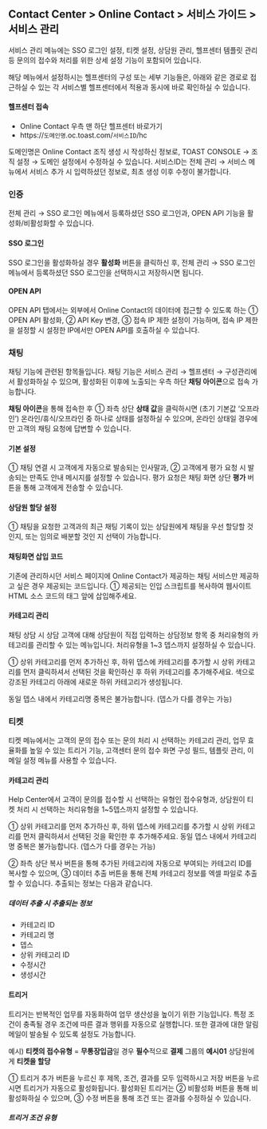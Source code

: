 ## Contact Center > Online Contact > 서비스 가이드 > 서비스 관리

서비스 관리 메뉴에는 SSO 로그인 설정, 티켓 설정, 상담원 관리, 헬프센터 템플릿 관리 등 문의의 접수와 처리를 위한 상세 설정 기능이 포함되어 있습니다.

해당 메뉴에서 설정하시는 헬프센터의 구성 또는 세부 기능들은, 아래와 같은 경로로 접근하실 수 있는 각 서비스별 헬프센터에서 적용과 동시에 바로 확인하실 수 있습니다.

#### 헬프센터 접속
- Online Contact 우측 맨 하단 헬프센터 바로가기 
- https://`도메인명`.oc.toast.com/`서비스ID`/hc

도메인명은 Online Contact 조직 생성 시 작성하신 정보로, TOAST CONSOLE → 조직 설정 → 도메인 설정에서 수정하실 수 있습니다. 서비스ID는 전체 관리 → 서비스 메뉴에서 서비스 추가 시 입력하셨던 정보로, 최초 생성 이후 수정이 불가합니다.

### 인증
전체 관리 → SSO 로그인 메뉴에서 등록하셨던 SSO 로그인과, OPEN API 기능을 활성화/비활성화할 수 있습니다.

#### SSO 로그인
[](http://static.toastoven.net/prod_contact_center/2.2.1-(1))
SSO 로그인을 활성화하실 경우 **활성화** 버튼을 클릭하신 후, 전체 관리 → SSO 로그인 메뉴에서 등록하셨던 SSO 로그인을 선택하시고 저장하시면 됩니다.

#### OPEN API
[](http://static.toastoven.net/prod_contact_center/2.2.1-(2))
OPEN API 탭에서는 외부에서 Online Contact의 데이터에 접근할 수 있도록 하는 ① OPEN API 활성화, ② API Key 변경, ③ 접속 IP 제한 설정이 가능하며, 접속 IP 제한을 설정할 시 설정한 IP에서만 OPEN API를 호출하실 수 있습니다.

### 채팅
채팅 기능에 관련된 항목들입니다. 채팅 기능은 서비스 관리 → 헬프센터 → 구성관리에서 활성화하실 수 있으며, 활성화된 이후에 노출되는 우측 하단 **채팅 아이콘**으로 접속 가능합니다. 

[](http://static.toastoven.net/prod_contact_center/2.2.2-(1))
**채팅 아이콘**을 통해 접속한 후 ① 좌측 상단 **상태 값**을 클릭하시면 (초기 기본값 ‘오프라인’) 온라인/휴식/오프라인 중 하나로 상태를 설정하실 수 있으며, 온라인 상태일 경우에만 고객의 채팅 요청에 답변할 수 있습니다.

#### 기본 설정
[](http://static.toastoven.net/prod_contact_center/2.2.2-(2))
① 채팅 연결 시 고객에게 자동으로 발송되는 인사말과, ② 고객에게 평가 요청 시 발송되는 만족도 안내 메시지를 설정할 수 있습니다. 평가 요청은 채팅 화면 상단 **평가** 버튼을 통해 고객에게 전송할 수 있습니다.

#### 상담원 할당 설정
[](http://static.toastoven.net/prod_contact_center/2.2.2-(3))
① 채팅을 요청한 고객과의 최근 채팅 기록이 있는 상담원에게 채팅을 우선 할당할 것인지, 또는 임의로 배분할 것인 지 선택이 가능합니다.

#### 채팅화면 삽입 코드
[](http://static.toastoven.net/prod_contact_center/2.2.2-(4))
기존에 관리하시던 서비스 페이지에 Online Contact가 제공하는 채팅 서비스만 제공하고 싶은 경우 제공되는 코드입니다. ① 제공되는 인입 스크립트를 복사하여 웹사이트 HTML 소스 코드의 </body> 태그 앞에 삽입해주세요.

#### 카테고리 관리
[](http://static.toastoven.net/prod_contact_center/2.2.2-(5))
채팅 상담 시 상담 고객에 대해 상담원이 직접 입력하는 상담정보 항목 중 처리유형의 카테고리를 관리할 수 있는 메뉴입니다. 처리유형을 1~3 뎁스까지 설정하실 수 있습니다.

① 상위 카테고리를 먼저 추가하신 후, 하위 뎁스에 카테고리를 추가할 시 상위 카테고리를 먼저 클릭하셔서 선택된 것을 확인하신 후 하위 카테고리를 추가해주세요. 색으로 강조된 카테고리 아래에 새로운 하위 카테고리가 생성됩니다.

동일 뎁스 내에서 카테고리명 중복은 불가능합니다. (뎁스가 다를 경우는 가능)

### 티켓
티켓 메뉴에서는 고객의 문의 접수 또는 문의 처리 시 선택하는 카테고리 관리, 업무 효율화를 높일 수 있는 트리거 기능, 고객센터 문의 접수 화면 구성 필드, 템플릿 관리, 이메일 설정 메뉴를 사용할 수 있습니다.

#### 카테고리 관리
[](http://static.toastoven.net/prod_contact_center/2.2.3-(1))
Help Center에서 고객이 문의를 접수할 시 선택하는 유형인 접수유형과, 상담원이 티켓 처리 시 선택하는 처리유형을 1~5뎁스까지 설정할 수 있습니다.

① 상위 카테고리를 먼저 추가하신 후, 하위 뎁스에 카테고리를 추가할 시 상위 카테고리를 먼저 클릭하셔서 선택된 것을 확인한 후 추가해주세요. 동일 뎁스 내에서 카테고리명 중복은 불가능합니다. (뎁스가 다를 경우는 가능)

② 좌측 상단 복사 버튼을 통해 추가된 카테고리에 자동으로 부여되는 카테고리 ID를 복사할 수 있으며, ③ 데이터 추출 버튼을 통해 전체 카테고리 정보를 엑셀 파일로 추출할 수 있습니다. 추출되는 정보는 다음과 같습니다.

##### 데이터 추출 시 추출되는 정보
-	카테고리 ID
-	카테고리 명
-	뎁스
-	상위 카테고리 ID
-	수정시간
-	생성시간

#### 트리거
[](http://static.toastoven.net/prod_contact_center/2.2.3-(2))
트리거는 반복적인 업무를 자동화하여 업무 생산성을 높이기 위한 기능입니다. 특정 조건이 충족될 경우 조건에 따른 결과 행위를 자동으로 실행합니다. 또한 결과에 대한 알림 메일이 발송될 수 있도록 설정도 가능합니다.

예시) **티켓의 접수유형** = **무통장입금**일 경우 **필수**적으로 **결제** 그룹의 **예시01** 상담원에게 **티켓을 할당**

① 트리거 추가 버튼을 누르신 후 제목, 조건, 결과를 모두 입력하시고 저장 버튼을 누르시면 트리거가 자동으로 활성화됩니다. 활성화된 트리거는 ② 비활성화 버튼을 통해 비활성화하실 수 있으며, ③ 수정 버튼을 통해 조건 또는 결과를 수정하실 수 있습니다.

##### 트리거 조건 유형
